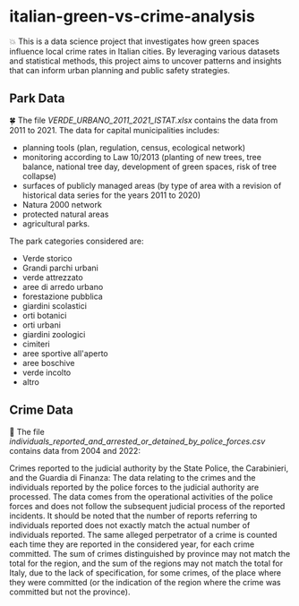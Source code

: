 # italian-green-vs-crime-analysis
:boom: This is a data science project that investigates how green spaces influence local crime rates in Italian cities. By leveraging various datasets and statistical methods, this project aims to uncover patterns and insights that can inform urban planning and public safety strategies.

 ## Park Data 

:four_leaf_clover: The file *VERDE_URBANO_2011_2021_ISTAT.xlsx* contains the data from 2011 to 2021. The data for capital municipalities includes:

- planning tools (plan, regulation, census, ecological network)
- monitoring according to Law 10/2013 (planting of new trees, tree balance, national tree day, development of green spaces, risk of tree collapse)
- surfaces of publicly managed areas (by type of area with a revision of historical data series for the years 2011 to 2020)
- Natura 2000 network
- protected natural areas
- agricultural parks.

The park categories considered are:

- Verde storico
- Grandi parchi urbani
- verde attrezzato
- aree di arredo urbano
- forestazione pubblica
- giardini scolastici
- orti botanici
- orti urbani
- giardini zoologici
- cimiteri
- aree sportive all'aperto
- aree boschive
- verde incolto
- altro

## Crime Data

:hocho: The file *individuals_reported_and_arrested_or_detained_by_police_forces.csv* contains data from 2004 and 2022:

Crimes reported to the judicial authority by the State Police, the Carabinieri, and the Guardia di Finanza: The data relating to the crimes and the individuals reported by the police forces to the judicial authority are processed.
The data comes from the operational activities of the police forces and does not follow the subsequent judicial process of the reported incidents.
It should be noted that the number of reports referring to individuals reported does not exactly match the actual number of individuals reported. The same alleged perpetrator of a crime is counted each time they are reported in the considered year, for each crime committed.
The sum of crimes distinguished by province may not match the total for the region, and the sum of the regions may not match the total for Italy, due to the lack of specification, for some crimes, of the place where they were committed (or the indication of the region where the crime was committed but not the province).
